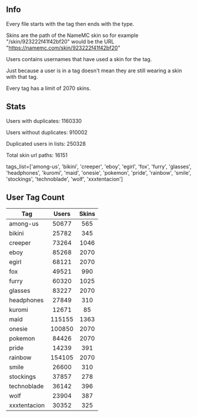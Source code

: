 ## Info

Every file starts with the tag then ends with the type.

Skins are the path of the NameMC skin so for example "/skin/923222f41f42bf20" would be the URL "https://namemc.com/skin/923222f41f42bf20"

Users contains usernames that have used a skin for the tag.

Just because a user is in a tag doesn't mean they are still wearing a skin with that tag.

Every tag has a limit of 2070 skins.

## Stats

Users with duplicates: 1160330

Users without duplicates:  910002

Duplicated users in lists: 250328

Total skin url paths: 16151

tags_list=['among-us', 'bikini', 'creeper', 'eboy', 'egirl', 'fox', 'furry', 'glasses', 'headphones', 'kuromi', 'maid', 'onesie', 'pokemon', 'pride', 'rainbow', 'smile', 'stockings', 'technoblade', 'wolf', 'xxxtentacion']

## User Tag Count

| Tag | Users | Skins |
|-----|:-----:|:-----:|
| among-us | 50677 | 565 |
| bikini | 25782 | 345 |
| creeper | 73264 | 1046 |
| eboy | 85268 | 2070 |
| egirl | 68121 | 2070 |
| fox | 49521 | 990 |
| furry | 60320 | 1025 |
| glasses | 83227 | 2070 |
| headphones | 27849 | 310 |
| kuromi | 12671 | 85 |
| maid | 115155 | 1363 |
| onesie | 100850 | 2070 |
| pokemon | 84426 | 2070 |
| pride | 14239 | 391 |
| rainbow | 154105 | 2070 |
| smile | 26600 | 310 |
| stockings | 37857 | 278 |
| technoblade | 36142 | 396 |
| wolf | 23904 | 387 |
| xxxtentacion | 30352 | 325 |

